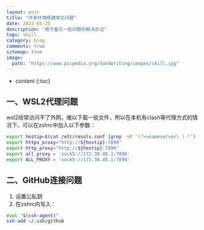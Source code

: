 ```yaml
---
layout: post
title: "开发环境搭建常见问题"
date: 2022-05-25
description: "用于备忘一些问题的解决办法"
tags: skill
category: blog
comments: true
sitemap: true
image:
  path: "https://www.picpedia.org/handwriting/images/skill.jpg"
---
```

* content
{:toc}

## 一、WSL2代理问题

wsl2经常访问不了外网，难以下载一些文件，所以在本机有clash等代理方式的情况下，可以在zshrc中加入以下参数：

```bash
export hostip=$(cat /etc/resolv.conf |grep -oP '(?<=nameserver\ ).*')
export https_proxy="http://${hostip}:7890"
export http_proxy="http://${hostip}:7890"
export all_proxy = 'sock5://172.30.48.1:7890'
export ALL_PROXY = 'sock5://172.30.48.1:7890'
```

## 二、GitHub连接问题

1. 设置公私钥
2. 在zshrc内写入：

```bash
eval "$(ssh-agent)"
ssh-add ~/.ssh/github
```

